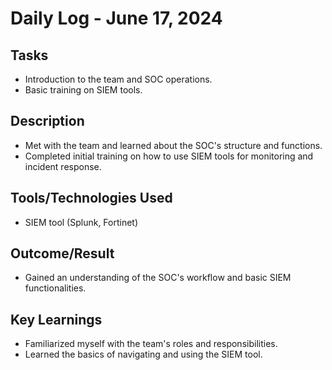 # Daily Log - June 17, 2024

## Tasks
- Introduction to the team and SOC operations.
- Basic training on SIEM tools.

## Description
- Met with the team and learned about the SOC's structure and functions.
- Completed initial training on how to use SIEM tools for monitoring and incident response.

## Tools/Technologies Used
- SIEM tool (Splunk, Fortinet)

## Outcome/Result
- Gained an understanding of the SOC's workflow and basic SIEM functionalities.

## Key Learnings
- Familiarized myself with the team's roles and responsibilities.
- Learned the basics of navigating and using the SIEM tool.
